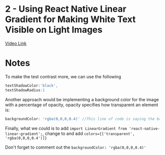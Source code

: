 # 2 - Using React Native Linear Gradient for Making White Text Visible on Light Images

[Video Link](https://egghead.io/lessons/react-native-using-react-native-linear-gradient-for-making-white-text-visible-on-light-images)

# Notes

<TimeStamp start="0:30" end="0:32">

To make the test contrast more, we can use the following 

```jsx
textShadowColor:'black',
textShadowRadius:1
```
</TimeStamp>

<TimeStamp start="0:56" end="1:10">

Another approach would be implementing a background color for the image with a percentage of opacity, opacity specifies how transparent an element is: 

```jsx 
backgroundColor: 'rgba(0,0,0,0.4)' //This line of code is saying the background will be black with opacity of 40%
```

</TimeStamp>

<TimeStamp start="1:23" end="1:28">

Finally, what we could is to add `import LinearGradient from 'react-native-linear-gradient';`, change <View> to <LinearGradient> and add `colors={['transparent', 'rgba(0,0,0,0.4')]}`

</TimeStamp>

<TimeStamp start="1:44" end="1:46">

Don't forget to comment out the `backgroundColor: 'rgba(0,0,0,0.4)'`  

</TimeStamp>

